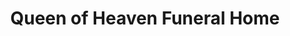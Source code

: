 ---
title: "Queen of Heaven Funeral Home"
url: /mesa/queen-of-heaven-funeral-home/
shop: Bestattungen
---